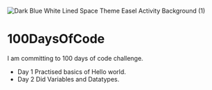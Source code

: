 
![Dark Blue White Lined Space Theme Easel Activity Background (1)](https://github.com/Ankush-Katiyar/100DaysOfCode/assets/89477915/17e2ee26-3333-4200-af5a-39b513cde3a7)


# 100DaysOfCode

I am committing to 100 days of code challenge.
* Day 1
Practised basics of Hello world.
* Day 2
Did Variables and Datatypes.

